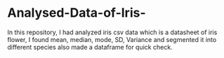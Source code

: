 # Analysed-Data-of-Iris-
In this repository, I had analyzed iris csv data which is a datasheet of iris flower, I found mean, median, mode, SD, Variance and segmented it into different species also made a dataframe for quick check. 
